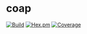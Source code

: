 # coap

[![Build](https://status.pdmbuilds.proximetry.com/packages/erl_coap/versions/master/build/badge)](https://status.pdmbuilds.proximetry.com/packages/erl_coap/versions/master/build/link) [![Hex.pm](https://img.shields.io/badge/hex-1.0.11-aa66cc.svg)](http://hex.pdmbuilds.proximetry.com/packages/coap/1.0.11) [![Coverage](https://status.pdmbuilds.proximetry.com/packages/erl_coap/versions/1.0.1/coverage/badge)](https://status.pdmbuilds.proximetry.com/packages/erl_coap/versions/1.0.1/coverage/link)
